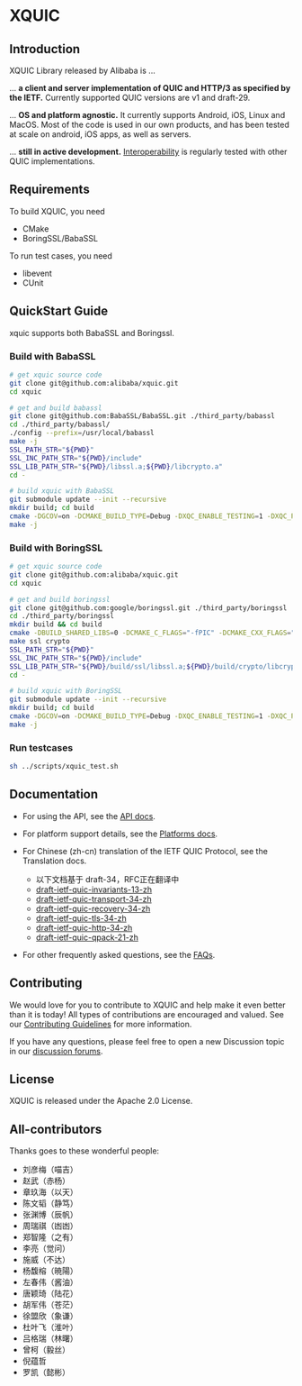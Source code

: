 # XQUIC

## Introduction

XQUIC Library released by Alibaba is …

… **a client and server implementation of QUIC and HTTP/3 as specified by the IETF.** Currently supported QUIC versions are v1 and draft-29.

… **OS and platform agnostic.** It currently supports Android, iOS, Linux and MacOS. Most of the code is used in our own products, and has been tested at scale on android, iOS apps, as well as servers.

… **still in active development.** [Interoperability](https://interop.seemann.io/) is regularly tested with other QUIC implementations.

## Requirements

To build XQUIC, you need 
- CMake
- BoringSSL/BabaSSL

To run test cases, you need
- libevent
- CUnit

## QuickStart Guide
xquic supports both BabaSSL and Boringssl.

### Build with BabaSSL

```bash
# get xquic source code
git clone git@github.com:alibaba/xquic.git
cd xquic

# get and build babassl
git clone git@github.com:BabaSSL/BabaSSL.git ./third_party/babassl
cd ./third_party/babassl/
./config --prefix=/usr/local/babassl
make -j
SSL_PATH_STR="${PWD}"
SSL_INC_PATH_STR="${PWD}/include"
SSL_LIB_PATH_STR="${PWD}/libssl.a;${PWD}/libcrypto.a"
cd -

# build xquic with BabaSSL
git submodule update --init --recursive
mkdir build; cd build
cmake -DGCOV=on -DCMAKE_BUILD_TYPE=Debug -DXQC_ENABLE_TESTING=1 -DXQC_PRINT_SECRET=1 -DXQC_SUPPORT_SENDMMSG_BUILD=1 -DXQC_ENABLE_EVENT_LOG=1 -DXQC_ENABLE_BBR2=1 -DXQC_DISABLE_RENO=0 -DSSL_TYPE=${SSL_TYPE_STR} -DSSL_PATH=${SSL_PATH_STR} -DSSL_INC_PATH=${SSL_INC_PATH_STR} -DSSL_LIB_PATH=${SSL_LIB_PATH_STR} ..
make -j
```

### Build with BoringSSL

```bash
# get xquic source code
git clone git@github.com:alibaba/xquic.git
cd xquic

# get and build boringssl
git clone git@github.com:google/boringssl.git ./third_party/boringssl
cd ./third_party/boringssl
mkdir build && cd build
cmake -DBUILD_SHARED_LIBS=0 -DCMAKE_C_FLAGS="-fPIC" -DCMAKE_CXX_FLAGS="-fPIC" ..
make ssl crypto
SSL_PATH_STR="${PWD}"
SSL_INC_PATH_STR="${PWD}/include"
SSL_LIB_PATH_STR="${PWD}/build/ssl/libssl.a;${PWD}/build/crypto/libcrypto.a"
cd -

# build xquic with BoringSSL
git submodule update --init --recursive
mkdir build; cd build
cmake -DGCOV=on -DCMAKE_BUILD_TYPE=Debug -DXQC_ENABLE_TESTING=1 -DXQC_PRINT_SECRET=1 -DXQC_SUPPORT_SENDMMSG_BUILD=1 -DXQC_ENABLE_EVENT_LOG=1 -DXQC_ENABLE_BBR2=1 -DXQC_DISABLE_RENO=0 -DSSL_TYPE=${SSL_TYPE_STR} -DSSL_PATH=${SSL_PATH_STR} -DSSL_INC_PATH=${SSL_INC_PATH_STR} -DSSL_LIB_PATH=${SSL_LIB_PATH_STR} ..
make -j
```

### Run testcases
```bash
sh ../scripts/xquic_test.sh
```

## Documentation

- For using the API, see the [API docs](./docs/API.md).
- For platform support details, see the [Platforms docs](./docs/Platforms.md).
- For Chinese (zh-cn) translation of the IETF QUIC Protocol, see the Translation docs.
    - 以下文档基于 draft-34，RFC正在翻译中
    - [draft-ietf-quic-invariants-13-zh](./docs/translation/draft-ietf-quic-invariants-13-zh.md)
    - [draft-ietf-quic-transport-34-zh](./docs/translation/draft-ietf-quic-transport-34-zh.md)
    - [draft-ietf-quic-recovery-34-zh](./docs/translation/draft-ietf-quic-recovery-34-zh.md)
    - [draft-ietf-quic-tls-34-zh](./docs/translation/draft-ietf-quic-tls-34-zh.md)
    - [draft-ietf-quic-http-34-zh](./docs/translation/draft-ietf-quic-http-34-zh.md)
    - [draft-ietf-quic-qpack-21-zh](./docs/translation/draft-ietf-quic-qpack-21-zh.md)

- For other frequently asked questions, see the [FAQs](./docs/FAQ.md).

## Contributing

We would love for you to contribute to XQUIC and help make it even better than it is today! All types of contributions are encouraged and valued. See our [Contributing Guidelines](./CONTRIBUTING.md) for more information.

If you have any questions, please feel free to open a new Discussion topic in our [discussion forums](https://github.com/alibaba/xquic/discussions).

## License

XQUIC is released under the Apache 2.0 License.

## All-contributors

Thanks goes to these wonderful people:

- 刘彦梅（喵吉）
- 赵武（赤杨）
- 章玖海（以天）
- 陈文韬（静笃）
- 张渊博（辰帆）
- 周瑞祺（凼凼）
- 郑智隆（之有）
- 李亮（觉问）
- 施威（不达）
- 杨馥榕（暁陽）
- 左春伟（酱油）
- 唐颖琦（陆花）
- 胡军伟（苍茫）
- 徐盟欣（象谦）
- 杜叶飞（淮叶）
- 吕格瑞（林曙）
- 曾柯（毅丝）
- 倪蕴哲
- 罗凯（懿彬）








